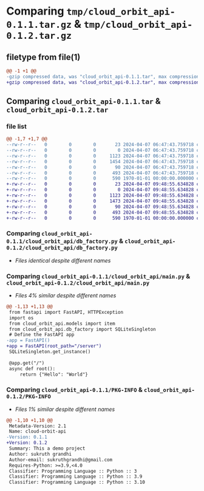 # Comparing `tmp/cloud_orbit_api-0.1.1.tar.gz` & `tmp/cloud_orbit_api-0.1.2.tar.gz`

## filetype from file(1)

```diff
@@ -1 +1 @@
-gzip compressed data, was "cloud_orbit_api-0.1.1.tar", max compression
+gzip compressed data, was "cloud_orbit_api-0.1.2.tar", max compression
```

## Comparing `cloud_orbit_api-0.1.1.tar` & `cloud_orbit_api-0.1.2.tar`

### file list

```diff
@@ -1,7 +1,7 @@
--rw-r--r--   0        0        0       23 2024-04-07 06:47:43.759718 cloud_orbit_api-0.1.1/README.md
--rw-r--r--   0        0        0        0 2024-04-07 06:47:43.759718 cloud_orbit_api-0.1.1/cloud_orbit_api/__init__.py
--rw-r--r--   0        0        0     1123 2024-04-07 06:47:43.759718 cloud_orbit_api-0.1.1/cloud_orbit_api/db_factory.py
--rw-r--r--   0        0        0     1454 2024-04-07 06:47:43.759718 cloud_orbit_api-0.1.1/cloud_orbit_api/main.py
--rw-r--r--   0        0        0       90 2024-04-07 06:47:43.759718 cloud_orbit_api-0.1.1/cloud_orbit_api/models.py
--rw-r--r--   0        0        0      493 2024-04-07 06:47:43.759718 cloud_orbit_api-0.1.1/pyproject.toml
--rw-r--r--   0        0        0      590 1970-01-01 00:00:00.000000 cloud_orbit_api-0.1.1/PKG-INFO
+-rw-r--r--   0        0        0       23 2024-04-07 09:48:55.634828 cloud_orbit_api-0.1.2/README.md
+-rw-r--r--   0        0        0        0 2024-04-07 09:48:55.634828 cloud_orbit_api-0.1.2/cloud_orbit_api/__init__.py
+-rw-r--r--   0        0        0     1123 2024-04-07 09:48:55.634828 cloud_orbit_api-0.1.2/cloud_orbit_api/db_factory.py
+-rw-r--r--   0        0        0     1473 2024-04-07 09:48:55.634828 cloud_orbit_api-0.1.2/cloud_orbit_api/main.py
+-rw-r--r--   0        0        0       90 2024-04-07 09:48:55.634828 cloud_orbit_api-0.1.2/cloud_orbit_api/models.py
+-rw-r--r--   0        0        0      493 2024-04-07 09:48:55.634828 cloud_orbit_api-0.1.2/pyproject.toml
+-rw-r--r--   0        0        0      590 1970-01-01 00:00:00.000000 cloud_orbit_api-0.1.2/PKG-INFO
```

### Comparing `cloud_orbit_api-0.1.1/cloud_orbit_api/db_factory.py` & `cloud_orbit_api-0.1.2/cloud_orbit_api/db_factory.py`

 * *Files identical despite different names*

### Comparing `cloud_orbit_api-0.1.1/cloud_orbit_api/main.py` & `cloud_orbit_api-0.1.2/cloud_orbit_api/main.py`

 * *Files 4% similar despite different names*

```diff
@@ -1,13 +1,13 @@
 from fastapi import FastAPI, HTTPException
 import os
 from cloud_orbit_api.models import item
 from cloud_orbit_api.db_factory import SQLiteSingleton
 # Define the FastAPI app
-app = FastAPI()
+app = FastAPI(root_path="/server")
 SQLiteSingleton.get_instance()
 
 @app.get("/")
 async def root():
     return {"Hello": "World"}
```

### Comparing `cloud_orbit_api-0.1.1/PKG-INFO` & `cloud_orbit_api-0.1.2/PKG-INFO`

 * *Files 1% similar despite different names*

```diff
@@ -1,10 +1,10 @@
 Metadata-Version: 2.1
 Name: cloud-orbit-api
-Version: 0.1.1
+Version: 0.1.2
 Summary: This a demo project
 Author: sukruth grandhi
 Author-email: sukruthgrandhi@gmail.com
 Requires-Python: >=3.9,<4.0
 Classifier: Programming Language :: Python :: 3
 Classifier: Programming Language :: Python :: 3.9
 Classifier: Programming Language :: Python :: 3.10
```

